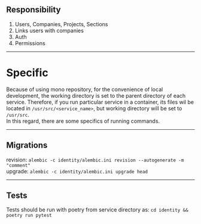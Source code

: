 ## Responsibility
1. Users, Companies, Projects, Sections
2. Links users with companies
3. Auth
4. Permissions

---
# Specific
   Because of using mono repository, for the convenience of local development, 
   the working directory is set to the parent directory of each service. 
   Therefore, if you run particular service in a container, its files wil be located in `/usr/src/<service_name>`, 
   but working directory will be set to `/usr/src`.  
   In this regard, there are some specifics of running commands.

---
## Migrations  
revision: `alembic -c identity/alembic.ini revision --autogenerate -m "comment"`  
upgrade: `alembic -c identity/alembic.ini upgrade head`

---
## Tests
Tests should be run with poetry from service directory as:
`cd identity && poetry run pytest`

